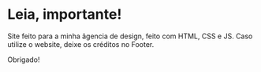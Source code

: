 # Leia, importante!

Site feito para a minha âgencia de design, feito com HTML, CSS e JS.
Caso utilize o website, deixe os créditos no Footer.

Obrigado!
